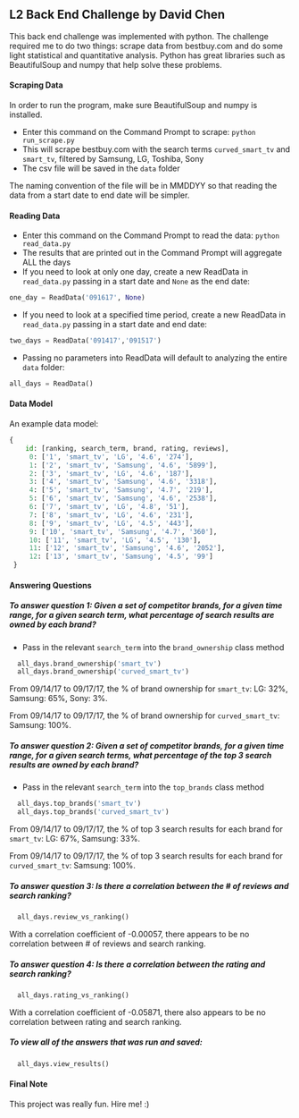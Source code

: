 ## L2 Back End Challenge by David Chen

This back end challenge was implemented with python. The challenge required me to do two things:
scrape data from bestbuy.com and do some light statistical and quantitative analysis. Python
has great libraries such as BeautifulSoup and numpy that help solve these problems.

#### Scraping Data

In order to run the program, make sure BeautifulSoup and numpy is installed.

+ Enter this command on the Command Prompt to scrape: `python run_scrape.py`
+ This will scrape bestbuy.com with the search terms `curved_smart_tv` and `smart_tv`, filtered by Samsung, LG, Toshiba, Sony
+ The csv file will be saved in the `data` folder

The naming convention of the file will be in MMDDYY so that reading the data from a start date to end date will be simpler.

#### Reading Data

+ Enter this command on the Command Prompt to read the data: `python read_data.py`
+ The results that are printed out in the Command Prompt will aggregate ALL the days
+ If you need to look at only one day, create a new ReadData in `read_data.py` passing in a start date and `None` as the end date:

```python
one_day = ReadData('091617', None)
```

+ If you need to look at a specified time period, create a new ReadData in `read_data.py` passing in a start date and end date:

```python
two_days = ReadData('091417','091517')
```

+ Passing no parameters into ReadData will default to analyzing the entire `data` folder:

```python
all_days = ReadData()
```

#### Data Model

An example data model:

``` python
{
    id: [ranking, search_term, brand, rating, reviews],
     0: ['1', 'smart_tv', 'LG', '4.6', '274'],
     1: ['2', 'smart_tv', 'Samsung', '4.6', '5899'],
     2: ['3', 'smart_tv', 'LG', '4.6', '187'],
     3: ['4', 'smart_tv', 'Samsung', '4.6', '3318'],
     4: ['5', 'smart_tv', 'Samsung', '4.7', '219'],
     5: ['6', 'smart_tv', 'Samsung', '4.6', '2538'],
     6: ['7', 'smart_tv', 'LG', '4.8', '51'],
     7: ['8', 'smart_tv', 'LG', '4.6', '231'],
     8: ['9', 'smart_tv', 'LG', '4.5', '443'],
     9: ['10', 'smart_tv', 'Samsung', '4.7', '360'],
     10: ['11', 'smart_tv', 'LG', '4.5', '130'],
     11: ['12', 'smart_tv', 'Samsung', '4.6', '2052'],
     12: ['13', 'smart_tv', 'Samsung', '4.5', '99']
 }
```

#### Answering Questions

##### To answer question 1: Given a set of competitor brands, for a given time range, for a given search term, what percentage of search results are owned by each brand?

+ Pass in the relevant `search_term` into the `brand_ownership` class method

```python
  all_days.brand_ownership('smart_tv')
  all_days.brand_ownership('curved_smart_tv')
```

From 09/14/17 to 09/17/17, the % of brand ownership for `smart_tv`: LG: 32%, Samsung: 65%, Sony: 3%.

From 09/14/17 to 09/17/17, the % of brand ownership for `curved_smart_tv`: Samsung: 100%.

##### To answer question 2: Given a set of competitor brands, for a given time range, for a given search terms, what percentage of the top 3 search results are owned by each brand?

+ Pass in the relevant `search_term` into the `top_brands` class method

```python
  all_days.top_brands('smart_tv')
  all_days.top_brands('curved_smart_tv')
```

From 09/14/17 to 09/17/17, the % of top 3 search results for each brand for `smart_tv`: LG: 67%, Samsung: 33%.

From 09/14/17 to 09/17/17, the % of top 3 search results for each brand for `curved_smart_tv`: Samsung: 100%.

##### To answer question 3: Is there a correlation between the # of reviews and search ranking?
```python
  all_days.review_vs_ranking()
```
With a correlation coefficient of -0.00057, there appears to be no correlation between # of reviews and search ranking.

##### To answer question 4: Is there a correlation between the rating and search ranking?
```python
  all_days.rating_vs_ranking()
```
With a correlation coefficient of -0.05871, there also appears to be no correlation between rating and search ranking.

##### To view all of the answers that was run and saved:
```python
  all_days.view_results()
```

#### Final Note
This project was really fun. Hire me! :)
